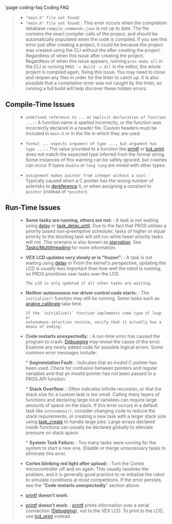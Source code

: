 \page coding-faq Coding FAQ

> - `"main.h" file not found`:
> - `"main.h" file not found`:
>   : This error occurs when the compilation database
>   `compile_commands.json` is not up to date. The file contains
>   the exact compiler calls of the project, and should be
>   automatically populated when the code is compiled. If you see
>   this error just after creating a project, it could be because
>   the project was created using the CLI without the
>   after creating the project. Regardless of when this issue
>   after creating the project. Regardless of when this issue
>   appears, running `pros make all` in the CLI or running
>   `PROS -> Build -> All` in the editor, the whole project is
>   compiled again, fixing this issue. You may need to close and
>   reopen any files in order for the linter to catch up. It is
>   also possible that a compilation error was not caught by the
>   linter, so running a full build will help discover these
>   hidden errors.

## Compile-Time Issues

> - `undefined reference to ...` or `implicit declaration of function ...`:
>   : A function name is spelled incorrectly, or the function was
>   incorrectly declared in a header file. Custom headers must be
>   included in `main.h` or in the file in which they are used.
>
> - `format ... expects argument of type ..., but argument has type ...`:
>   : The value provided to a function like
>   [printf](http://www.cplusplus.com/reference/cstdio/printf/) or
>   [lcd_print](../../api/c/llemu.html#lcd-print) does not match
>   the expected type inferred from the format string. Some
>   instances of this warning can be safely ignored, but crashes
>   can occur if types `double` or `long long` are mixed with
>   other types.
>
> - `assignment makes pointer from integer without a cast`:
>   : Typically caused when a C pointer has the wrong number of
>   asterisks to
>   [dereference](http://stackoverflow.com/a/4955297/3681958) it,
>   or when assigning a constant to `pointer` (instead of
>   `*pointer`).

## Run-Time Issues

> - **Some tasks are running, others are not:**
>   : A task is not waiting using
>   [delay](../../api/c/rtos.html#delay) or
>   [task_delay_until](../../api/c/rtos.html#task-delay-until).
>   Due to the fact that PROS utilizes a priority based
>   non-preemptive scheduler, tasks of higher or equal priority to
>   the blocking task will still run while lower priority tasks
>   will not. This scenario is also known as
>   [starvation](<https://en.wikipedia.org/wiki/Starvation_(computer_science)>).
>   See [Tasks/Multithreading](/tutorials/topical/multitasking)
>   for more information.
>
> - **VEX LCD updates very slowly or is "frozen":**
>   : A task is not waiting using
>   [delay](../../api/c/rtos.html#delay) or
>   From the kernel's perspective, updating the LCD is usually
>   less important than how well the robot is running, so PROS
>   prioritizes user tasks over the LCD.
>
>       The LCD is only updated if all other tasks are waiting.
>
> - **Neither autonomous nor driver control code starts:**
>   : The `initialize()` function may still be running. Some tasks
>   such as
>   [analog_calibrate](../../api/c/adi.html#analog-calibrate)
>   take time.
>
>       If the `initialize()` function implements some type of loop or
>       autonomous selection routine, verify that it actually has a
>       means of ending.
>
> - **Code restarts unexpectedly:**
>   : A run-time error has caused the program to crash.
>   [Debugging](./debugging) may reveal the cause of the error.
>   Examine any newly added code for possible logical errors. Some
>   common error messages include:
>
>   \* **Segmentation Fault:**
>   : Indicates that an invalid C pointer has been used. Check for
>   confusion between pointers and regular variables and that an
>   invalid pointer has not been passed to a PROS API function.
>
>   \* **Stack Overflow:**
>   : Often indicates infinite recursion, or that the stack size for
>   a custom task is too small. Calling many layers of functions
>   and declaring large local variables can require large amounts
>   of space on the stack. If this error occurs in a default task
>   like `autonomous()`, consider changing code to reduce the
>   stack requirements, or creating a new task with a larger stack
>   size using [task_create](../../api/c/rtos.html#task_create)
>   to handle large jobs. Large arrays declared inside functions
>   can usually be declared globally to alleviate pressure on
>   stack space.
>
>   \* **System Task Failure:**
>   : Too many tasks were running for the system to start a new one.
>   Disable or merge unnecessary tasks to eliminate this error.
>
> - **Cortex blinking red light after upload:**
>   : Turn the Cortex microcontroller off and on again. This usually
>   resolves the problem, and it is generally good practice to
>   re-initialize the robot to simulate conditions at most
>   competitions. If the error persists, see the "**Code restarts
>   unexpectedly**" section above.
>
> - [printf](printf_) **doesn't work**:
> - [printf](printf_) **doesn't work**:
>   : [printf](http://www.cplusplus.com/reference/cstdio/printf/)
>   prints information over a serial connection
>   ([Debugging](../tutorials/general/debugging)), not to the VEX
>   LCD. To print to the LCD, use
>   [lcd_print](../../api/c/llemu.html#lcd-print) instead.
